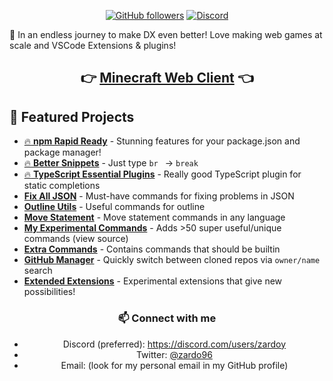 <div align="center">

[![GitHub followers](https://img.shields.io/github/followers/zardoy?style=social)](https://github.com/zardoy)
[![Discord](https://img.shields.io/badge/Discord-zardo%236546-7289DA?logo=discord&logoColor=white)](https://discord.com/users/zardo#6546)


</div>

👋 In an endless journey to make DX even better! Love making web games at scale and VSCode Extensions & plugins!

<div align="center">
<h2>👉 <a href="https://github.com/zardoy/minecraft-web-client">Minecraft Web Client</a> 👈</h2>
</div>

## 🚀 Featured Projects

- [:fire: **npm Rapid Ready**](https://github.com/zardoy/npm-the-fastest) - Stunning features for your package.json and package manager!
- [:fire: **Better Snippets**](https://github.com/zardoy/vscode-better-snippets) - Just type `br ` -> `break`
- [:fire: **TypeScript Essential Plugins**](https://github.com/zardoy/typescript-vscode-plugins) - Really good TypeScript plugin for static completions
- [**Fix All JSON**](https://github.com/zardoy/vscode-fix-all-json) - Must-have commands for fixing problems in JSON
- [**Outline Utils**](https://github.com/zardoy/vscode-outline-utils) - Useful commands for outline
- [**Move Statement**](https://github.com/zardoy/vscode-move-statement) - Move statement commands in any language
- [**My Experimental Commands**](https://github.com/zardoy/vscode-experiments) - Adds >50 super useful/unique commands (view source)
- [**Extra Commands**](https://github.com/zardoy/extra-commands) - Contains commands that should be builtin
- [**GitHub Manager**](https://github.com/zardoy/github-manager) - Quickly switch between cloned repos via `owner/name` search
- [**Extended Extensions**](https://github.com/zardoy/vscode-patches) - Experimental extensions that give new possibilities!

<div align="center">

### 📫 Connect with me

- Discord (preferred): <https://discord.com/users/zardoy>
- Twitter: [@zardo96](https://twitter.com/zardo96)
- Email: (look for my personal email in my GitHub profile)

</div>
